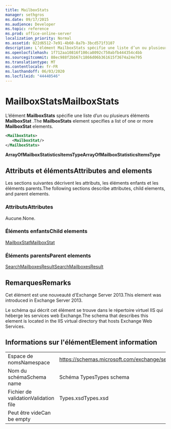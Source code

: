 ```yaml
---
title: MailboxStats
manager: sethgros
ms.date: 09/17/2015
ms.audience: Developer
ms.topic: reference
ms.prod: office-online-server
localization_priority: Normal
ms.assetid: 022d6512-7e91-4b60-8a7b-3bcd571f3107
description: L’élément MailboxStats spécifie une liste d’un ou plusieurs éléments MailboxStat.
ms.openlocfilehash: 1f712aa10816f100ca8092c750abfb444354c4bb
ms.sourcegitcommit: 88ec988f2bb67c1866d06b361615f3674a24e795
ms.translationtype: MT
ms.contentlocale: fr-FR
ms.lasthandoff: 06/03/2020
ms.locfileid: "44440546"
---
```

# <a name="mailboxstats"></a><span data-ttu-id="1c47f-103">MailboxStats</span><span class="sxs-lookup"><span data-stu-id="1c47f-103">MailboxStats</span></span>

<span data-ttu-id="1c47f-104">L’élément **MailboxStats** spécifie une liste d’un ou plusieurs éléments **MailboxStat** .</span><span class="sxs-lookup"><span data-stu-id="1c47f-104">The **MailboxStats** element specifies a list of one or more **MailboxStat** elements.</span></span> 
  
```XML
<MailboxStats>
   <MailboxStat/>
</MailboxStats>
```

<span data-ttu-id="1c47f-105">**ArrayOfMailboxStatisticsItemsType**</span><span class="sxs-lookup"><span data-stu-id="1c47f-105">**ArrayOfMailboxStatisticsItemsType**</span></span>

## <a name="attributes-and-elements"></a><span data-ttu-id="1c47f-106">Attributs et éléments</span><span class="sxs-lookup"><span data-stu-id="1c47f-106">Attributes and elements</span></span>

<span data-ttu-id="1c47f-107">Les sections suivantes décrivent les attributs, les éléments enfants et les éléments parents.</span><span class="sxs-lookup"><span data-stu-id="1c47f-107">The following sections describe attributes, child elements, and parent elements.</span></span>
  
### <a name="attributes"></a><span data-ttu-id="1c47f-108">Attributs</span><span class="sxs-lookup"><span data-stu-id="1c47f-108">Attributes</span></span>

<span data-ttu-id="1c47f-109">Aucune.</span><span class="sxs-lookup"><span data-stu-id="1c47f-109">None.</span></span>
  
### <a name="child-elements"></a><span data-ttu-id="1c47f-110">Éléments enfants</span><span class="sxs-lookup"><span data-stu-id="1c47f-110">Child elements</span></span>

[<span data-ttu-id="1c47f-111">MailboxStat</span><span class="sxs-lookup"><span data-stu-id="1c47f-111">MailboxStat</span></span>](mailboxstat.md)
  
### <a name="parent-elements"></a><span data-ttu-id="1c47f-112">Éléments parents</span><span class="sxs-lookup"><span data-stu-id="1c47f-112">Parent elements</span></span>

[<span data-ttu-id="1c47f-113">SearchMailboxesResult</span><span class="sxs-lookup"><span data-stu-id="1c47f-113">SearchMailboxesResult</span></span>](searchmailboxesresult.md)
  
## <a name="remarks"></a><span data-ttu-id="1c47f-114">Remarques</span><span class="sxs-lookup"><span data-stu-id="1c47f-114">Remarks</span></span>

<span data-ttu-id="1c47f-115">Cet élément est une nouveauté d'Exchange Server 2013.</span><span class="sxs-lookup"><span data-stu-id="1c47f-115">This element was introduced in Exchange Server 2013.</span></span>
  
<span data-ttu-id="1c47f-116">Le schéma qui décrit cet élément se trouve dans le répertoire virtuel IIS qui héberge les services web Exchange.</span><span class="sxs-lookup"><span data-stu-id="1c47f-116">The schema that describes this element is located in the IIS virtual directory that hosts Exchange Web Services.</span></span>
  
## <a name="element-information"></a><span data-ttu-id="1c47f-117">Informations sur l'élément</span><span class="sxs-lookup"><span data-stu-id="1c47f-117">Element information</span></span>

|||
|:-----|:-----|
|<span data-ttu-id="1c47f-118">Espace de noms</span><span class="sxs-lookup"><span data-stu-id="1c47f-118">Namespace</span></span>  <br/> |https://schemas.microsoft.com/exchange/services/2006/types  <br/> |
|<span data-ttu-id="1c47f-119">Nom du schéma</span><span class="sxs-lookup"><span data-stu-id="1c47f-119">Schema name</span></span>  <br/> |<span data-ttu-id="1c47f-120">Schéma Types</span><span class="sxs-lookup"><span data-stu-id="1c47f-120">Types schema</span></span>  <br/> |
|<span data-ttu-id="1c47f-121">Fichier de validation</span><span class="sxs-lookup"><span data-stu-id="1c47f-121">Validation file</span></span>  <br/> |<span data-ttu-id="1c47f-122">Types.xsd</span><span class="sxs-lookup"><span data-stu-id="1c47f-122">Types.xsd</span></span>  <br/> |
|<span data-ttu-id="1c47f-123">Peut être vide</span><span class="sxs-lookup"><span data-stu-id="1c47f-123">Can be empty</span></span>  <br/> ||
   

